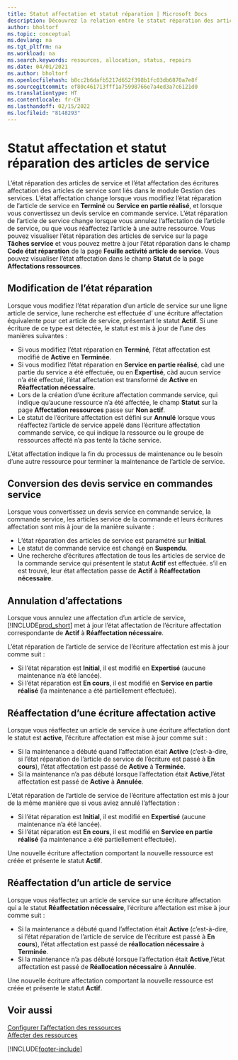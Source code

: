 ```yaml
---
title: Statut affectation et statut réparation | Microsoft Docs
description: Découvrez la relation entre le statut réparation des articles de service et le statut affectation des écritures d’affectation associées.
author: bholtorf
ms.topic: conceptual
ms.devlang: na
ms.tgt_pltfrm: na
ms.workload: na
ms.search.keywords: resources, allocation, status, repairs
ms.date: 04/01/2021
ms.author: bholtorf
ms.openlocfilehash: b8cc2b6dafb5217d652f398b1fc03db6870a7e8f
ms.sourcegitcommit: ef80c461713fff1a75998766e7a4ed3a7c6121d0
ms.translationtype: HT
ms.contentlocale: fr-CH
ms.lasthandoff: 02/15/2022
ms.locfileid: "8148293"
---
```

# <a name="allocation-status-and-repair-status-of-service-items"></a>Statut affectation et statut réparation des articles de service
L’état réparation des articles de service et l’état affectation des écritures affectation des articles de service sont liés dans le module Gestion des services. L’état affectation change lorsque vous modifiez l’état réparation de l’article de service en **Terminé** ou **Service en partie réalisé**, et lorsque vous convertissez un devis service en commande service. L’état réparation de l’article de service change lorsque vous annulez l’affectation de l’article de service, ou que vous réaffectez l’article à une autre ressource. Vous pouvez visualiser l’état réparation des articles de service sur la page **Tâches service** et vous pouvez mettre à jour l’état réparation dans le champ **Code état réparation** de la page **Feuille activité article de service**. Vous pouvez visualiser l’état affectation dans le champ **Statut** de la page **Affectations ressources**.  
  
## <a name="changing-repair-status"></a>Modification de l’état réparation  
Lorsque vous modifiez l’état réparation d’un article de service sur une ligne article de service, lune recherche est effectuée d’ une écriture affectation équivalente pour cet article de service, présentant le statut **Actif**. Si une écriture de ce type est détectée, le statut est mis à jour de l’une des manières suivantes :  
  
* Si vous modifiez l’état réparation en **Terminé**, l’état affectation est modifié de **Active** en **Terminée**.  
* Si vous modifiez l’état réparation en **Service en partie réalisé**, càd une partie du service a été effectuée, ou en **Expertisé**, càd aucun service n’a été effectué, l’état affectation est transformé de **Active** en **Réaffectation nécessaire**.  
* Lors de la création d’une écriture affectation commande service, qui indique qu’aucune ressource n’a été affectée, le champ **Statut** sur la page **Affectation ressources** passe sur **Non actif**.  
* Le statut de l’écriture affectation est défini sur **Annulé** lorsque vous réaffectez l’article de service appelé dans l’écriture affectation commande service, ce qui indique la ressource ou le groupe de ressources affecté n’a pas tenté la tâche service.  
  
L’état affectation indique la fin du processus de maintenance ou le besoin d’une autre ressource pour terminer la maintenance de l’article de service.  
  
## <a name="converting-service-quotes-to-service-orders"></a>Conversion des devis service en commandes service  
Lorsque vous convertissez un devis service en commande service, la commande service, les articles service de la commande et leurs écritures affectation sont mis à jour de la manière suivante :  
  
* L’état réparation des articles de service est paramétré sur **Initial**.  
* Le statut de commande service est changé en **Suspendu**.  
* Une recherche d’écritures affectation de tous les articles de service de la commande service qui présentent le statut **Actif** est effectuée. s’il en est trouvé, leur état affectation passe de **Actif** à **Réaffectation nécessaire**.  
  
## <a name="canceling-allocations"></a>Annulation d’affectations  
Lorsque vous annulez une affectation d’un article de service, [!INCLUDE[prod_short](includes/prod_short.md)] met à jour l’état affectation de l’écriture affectation correspondante de **Actif** à **Réaffectation nécessaire**.

L’état réparation de l’article de service de l’écriture affectation est mis à jour comme suit :  
  
* Si l’état réparation est **Initial**, il est modifié en **Expertisé** (aucune maintenance n’a été lancée).  
* Si l’état réparation est **En cours**, il est modifié en **Service en partie réalisé** (la maintenance a été partiellement effectuée).  
  
## <a name="reallocating-an-active-allocation-entry"></a>Réaffectation d’une écriture affectation active  
Lorsque vous réaffectez un article de service à une écriture affectation dont le statut est **active**, l’écriture affectation est mise à jour comme suit :  
  
* Si la maintenance a débuté quand l’affectation était **Active** (c’est-à-dire, si l’état réparation de l’article de service de l’écriture est passé à **En cours**), l’état affectation est passé de **Active** à **Terminée**.  
* Si la maintenance n’a pas débuté lorsque l’affectation était **Active**,l’état affectation est passé de **Active** à **Annulée**.  
  
L’état réparation de l’article de service de l’écriture affectation est mis à jour de la même manière que si vous aviez annulé l’affectation :  
  
* Si l’état réparation est **Initial**, il est modifié en **Expertisé** (aucune maintenance n’a été lancée).  
* Si l’état réparation est **En cours**, il est modifié en **Service en partie réalisé** (la maintenance a été partiellement effectuée).  
  
Une nouvelle écriture affectation comportant la nouvelle ressource est créée et présente le statut **Actif**.  
  
## <a name="reallocating-a-service-item"></a>Réaffectation d’un article de service  
Lorsque vous réaffectez un article de service sur une écriture affectation qui a le statut **Réaffectation nécessaire**, l’écriture affectation est mise à jour comme suit :  
  
* Si la maintenance a débuté quand l’affectation était **Active** (c’est-à-dire, si l’état réparation de l’article de service de l’écriture est passé à **En cours**), l’état affectation est passé de **réallocation nécessaire** à **Terminée**.  
* Si la maintenance n’a pas débuté lorsque l’affectation était **Active**,l’état affectation est passé de **Réallocation nécessaire** à **Annulée**.  
  
Une nouvelle écriture affectation comportant la nouvelle ressource est créée et présente le statut **Actif**.  
  
## <a name="see-also"></a>Voir aussi  
[Configurer l’affectation des ressources](service-how-setup-resource-allocation.md)  
[Affecter des ressources](service-how-to-allocate-resources.md)  



[!INCLUDE[footer-include](includes/footer-banner.md)]